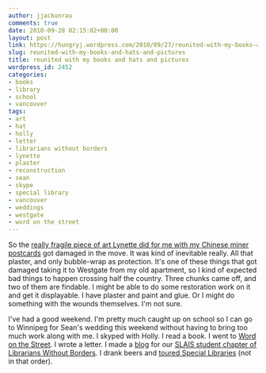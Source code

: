 ```yaml
---
author: jjackunrau
comments: true
date: 2010-09-28 02:15:02+00:00
layout: post
link: https://hungryj.wordpress.com/2010/09/27/reunited-with-my-books-and-hats-and-pictures/
slug: reunited-with-my-books-and-hats-and-pictures
title: reunited with my books and hats and pictures
wordpress_id: 2452
categories:
- books
- library
- school
- vancouver
tags:
- art
- hat
- holly
- letter
- librarians without borders
- lynette
- plaster
- reconstruction
- sean
- skype
- special library
- vancouver
- weddings
- westgate
- word on the street
---
```


So the [really fragile piece of art Lynette did for me with my Chinese miner postcards](http://www.flickr.com/photos/hungry_j/4095327219/) got damaged in the move. It was kind of inevitable really. All that plaster, and only bubble-wrap as protection. It's one of these things that got damaged taking it to Westgate from my old apartment, so I kind of expected bad things to happen crossing half the country. Three chunks came off, and two of them are findable. I might be able to do some restoration work on it and get it displayable. I have plaster and paint and glue. Or I might do something with the wounds themselves. I'm not sure.

I've had a good weekend. I'm pretty much caught up on school so I can go to Winnipeg for Sean's wedding this weekend without having to bring too much work along with me. I skyped with Holly. I read a book. I went to [Word on the Street](http://www.thewordonthestreet.ca/wots/vancouver). I wrote a letter. I made a [blog](http://lwbubc.tumblr.com/) for our [SLAIS student chapter of Librarians Without Borders](http://www.slais.ubc.ca/people/students/student-groups/lwb/index.htm). I drank beers and [toured Special Libraries](http://librarianaut.com/2010/09/27/vancouver-special-libraries-tour/) (not in that order).
